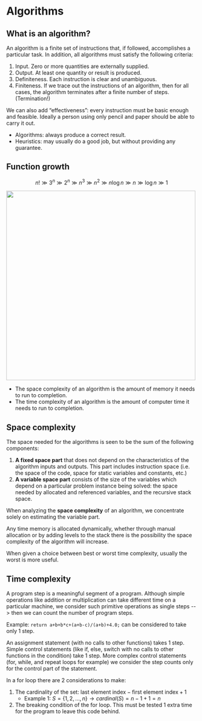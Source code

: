 # Algorithms

## What is an algorithm?

An algorithm is a finite set of instructions that, if followed, accomplishes a particular task. In addition, all algorithms must satisfy the following criteria:
1. Input. Zero or more quantities are externally supplied.
2. Output. At least one quantity or result is produced.
3. Definiteness. Each instruction is clear and unambiguous.
4. Finiteness. If we trace out the instructions of an algorithm, then for all cases, the algorithm terminates after a finite number of steps.
 (Termination!)

We can also add “effectiveness”: every instruction must be basic enough and feasible. Ideally a person using only pencil and paper should be able to carry it out.

- Algorithms: always produce a correct result.
- Heuristics: may usually do a good job, but without providing any guarantee.

## Function growth

$$n! \gg 3^n \gg 2^n \gg n^3 \gg n^2 \gg n\log{n} \gg n \gg \log{n} \gg 1$$

<img src="/img/algorithms/big-o-functions.png" width="500px"/>

- The space complexity of an algorithm is the amount of memory it needs to run to completion.
- The time complexity of an algorithm is the amount of computer time it needs to run to completion.

## Space complexity

The space needed for the algorithms is seen to be the sum of the following components:
1. **A fixed space part** that does not depend on the characteristics of the algorithm inputs and outputs. This part includes instruction space (i.e. the space of the code, space for static variables and constants, etc.)
2. **A variable space part** consists of the size of the variables which depend on a particular problem instance being solved: the space needed by allocated and referenced variables, and the recursive stack space.

When analyzing the **space complexity** of an algorithm, we concentrate solely on estimating the variable part.

Any time memory is allocated dynamically, whether through manual allocation or by adding levels to the stack there is the possibility the space complexity of the algorithm will increase.

When given a choice between best or worst time complexity, usually the worst is more useful.

## Time complexity

A program step is a meaningful segment of a program.
Although simple operations like addition or multiplication can take different time on a particular machine, we consider such primitive operations as single steps --> then we can count the number of program steps.

Example: `return a+b+b*c+(a+b-c)/(a+b)+4.0;` can be considered to take only 1 step.

An assignment statement (with no calls to other functions) takes 1 step.
Simple control statements (like if, else, switch with no calls to other functions in the condition) take 1 step.
More complex control statements (for, while, and repeat loops for example) we consider the step counts only for the control part of the statement.

In a for loop there are 2 considerations to make: 
1. The cardinality of the set: $\text{last element index} - \text{first element index} + 1$
    - Example 1: $S= \{1, 2, \ldots, n\} \rightarrow cardinal(S) = n-1 +1=n$
2. The breaking condition of the for loop. This must be tested 1 extra time for the program to leave this code behind.